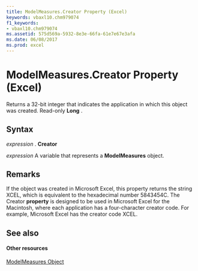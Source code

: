 ```yaml
---
title: ModelMeasures.Creator Property (Excel)
keywords: vbaxl10.chm979074
f1_keywords:
- vbaxl10.chm979074
ms.assetid: 575d569a-5932-8e3e-66fa-61e7e67e3afa
ms.date: 06/08/2017
ms.prod: excel
---
```



# ModelMeasures.Creator Property (Excel)

Returns a 32-bit integer that indicates the application in which this object was created. Read-only **Long** .


## Syntax

 _expression_ . **Creator**

 _expression_ A variable that represents a **ModelMeasures** object.


## Remarks

If the object was created in Microsoft Excel, this property returns the string XCEL, which is equivalent to the hexadecimal number 5843454C. The Creator **property** is designed to be used in Microsoft Excel for the Macintosh, where each application has a four-character creator code. For example, Microsoft Excel has the creator code XCEL.


## See also


#### Other resources


[ModelMeasures Object ](modelmeasures-object-excel.md)


